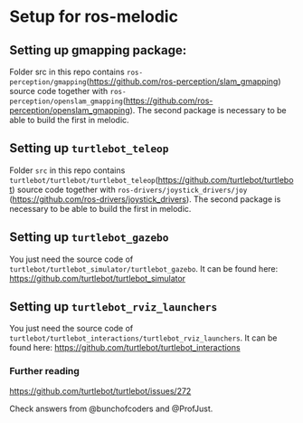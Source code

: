 # Setup for ros-melodic

## Setting up gmapping package:

Folder src in this repo contains `ros-perception/gmapping`(https://github.com/ros-perception/slam_gmapping) source code together with `ros-perception/openslam_gmapping`(https://github.com/ros-perception/openslam_gmapping). The second package is necessary to be able to build the first in melodic.

## Setting up `turtlebot_teleop`

Folder `src` in this repo contains `turtlebot/turtlebot/turtlebot_teleop`(https://github.com/turtlebot/turtlebot) source code together with `ros-drivers/joystick_drivers/joy` (https://github.com/ros-drivers/joystick_drivers). The second package is necessary to be able to build the first in melodic.

## Setting up `turtlebot_gazebo`

You just need the source code of `turtlebot/turtlebot_simulator/turtlebot_gazebo`. It can be found here: https://github.com/turtlebot/turtlebot_simulator

## Setting up `turtlebot_rviz_launchers`

You just need the source code of `turtlebot/turtlebot_interactions/turtlebot_rviz_launchers`. It can be found here: https://github.com/turtlebot/turtlebot_interactions

### Further reading

https://github.com/turtlebot/turtlebot/issues/272

Check answers from @bunchofcoders and @ProfJust.